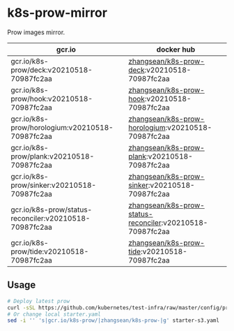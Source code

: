 # k8s-prow-mirror

Prow images mirror.

gcr.io | docker hub
---|---
gcr.io/k8s-prow/deck:v20210518-70987fc2aa | [zhangsean/k8s-prow-deck](https://hub.docker.com/r/zhangsean/k8s-prow-deck):v20210518-70987fc2aa
gcr.io/k8s-prow/hook:v20210518-70987fc2aa | [zhangsean/k8s-prow-hook](https://hub.docker.com/r/zhangsean/k8s-prow-hook):v20210518-70987fc2aa
gcr.io/k8s-prow/horologium:v20210518-70987fc2aa | [zhangsean/k8s-prow-horologium](https://hub.docker.com/r/zhangsean/k8s-prow-horologium):v20210518-70987fc2aa
gcr.io/k8s-prow/plank:v20210518-70987fc2aa | [zhangsean/k8s-prow-plank](https://hub.docker.com/r/zhangsean/k8s-prow-plank):v20210518-70987fc2aa
gcr.io/k8s-prow/sinker:v20210518-70987fc2aa | [zhangsean/k8s-prow-sinker](https://hub.docker.com/r/zhangsean/k8s-prow-sinker):v20210518-70987fc2aa
gcr.io/k8s-prow/status-reconciler:v20210518-70987fc2aa | [zhangsean/k8s-prow-status-reconciler](https://hub.docker.com/r/zhangsean/k8s-prow-status-reconciler):v20210518-70987fc2aa
gcr.io/k8s-prow/tide:v20210518-70987fc2aa | [zhangsean/k8s-prow-tide](https://hub.docker.com/r/zhangsean/k8s-prow-tide):v20210518-70987fc2aa

## Usage

```bash
# Deploy latest prow
curl -sSL https://github.com/kubernetes/test-infra/raw/master/config/prow/cluster/starter-s3.yaml | sed 's|gcr.io/k8s-prow/|zhangsean/k8s-prow-|g' | kubectl apply -f -
# Or change local starter.yaml
sed -i '' 's|gcr.io/k8s-prow/|zhangsean/k8s-prow-|g' starter-s3.yaml
```
